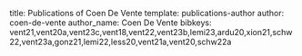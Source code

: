 title: Publications of Coen De Vente
template: publications-author
author: coen-de-vente
author_name: Coen De Vente
bibkeys: vent21,vent20a,vent23c,vent18,vent22,vent23b,lemi23,ardu20,xion21,schw22,vent23a,gonz21,lemi22,less20,vent21a,vent20,schw22a